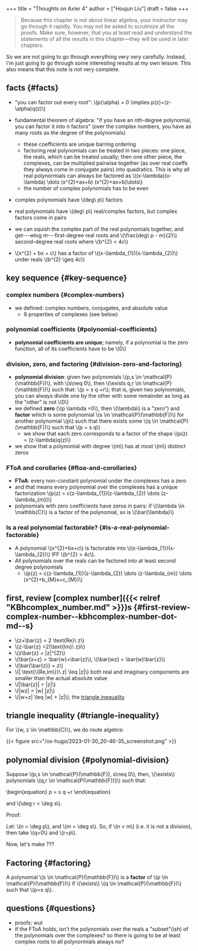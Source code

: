 +++
title = "Thoughts on Axler 4"
author = ["Houjun Liu"]
draft = false
+++

> Because this chapter is not about linear algebra, your instructor may go through it rapidly. You may not be asked to scrutinize all the proofs. Make sure, however, that you at least read and understand the statements of all the results in this chapter—they will be used in later chapters.

So we are not going to go through everything very very carefully. Instead, I'm just going to go through some interesting results at my own leisure. This also means that this note is not very complete.


## facts {#facts}

-   "you can factor out every root": \\(p(\alpha) = 0 \implies p(z)=(z-\alpha)q(z)\\)
-   fundamental theorem of algebra: "if you have an nth-degree polynomial, you can factor it into n factors" (over the complex numbers, you have as many roots as the degree of the polynomials)
    -   these coefficients are unique barring ordering
    -   factoring real polynomials can be treated in two pieces: one piece, the reals, which can be treated usually; then one other piece, the complexes, can be multiplied pairwise together (as over real coeffs they always come in conjugate pairs) into quadratics. This is why all real polynormials can always be factored as \\((x-\lambda)(x-\lambda) \dots (x^{2}+ax+b) (x^{2}+ax+b)\dots\\)
    -   the number of complex polynomials has to be even

-   complex polynomials have \\(deg\ p\\) factors
-   real polynomials have \\(deg\ p\\) real/complex factors, but complex factors come in pairs
-   we can squish the complex part of the real polynomials together, and get---wlog $m$---first-degree real roots and \\(\frac{deg\ p - m}{2}\\) second-degree real roots where \\(b^{2} < 4c\\)
-   \\(x^{2} + bx + c\\) has a factor of \\((x-\lambda\_{1})(x-\lambda\_{2})\\) under reals \\(b^{2} \geq 4c\\)


## key sequence {#key-sequence}


### complex numbers {#complex-numbers}

-   we defined: complex numbers, conjugates, and absolute value
    -   9 properties of complexes (see below)


### polynomial coefficients {#polynomial-coefficients}

-   **polynomial coefficients are unique**; namely, if a polynomial is the zero function, all of its coefficients have to be \\(0\\)


### division, zero, and factoring {#division-zero-and-factoring}

-   **polynomial division**: given two polynomials \\(p,s \in \mathcal{P}(\mathbb{F})\\), with \\(s\neq 0\\), then \\(\exists q,r \in \mathcal{P}(\mathbb{F})\\) such that: \\(p = s q +r\\); that is, given two polynomials, you can always divide one by the other with some remainder as long as the "other" is not \\(0\\)
-   we defined **zero** (\\(p \lambda =0\\), then \\(\lambda\\) is a "zero") and **factor** which is some polynomial \\(s \in \mathcal{P}(\mathbb{F})\\) for another polynomial \\(p\\) such that there exists some \\(q \in \mathcal{P}(\mathbb{F})\\) such that \\(p = s q\\)
    -   we show that each zero corresponds to a factor of the shape \\(p(z) = (z-\lambda)q(z)\\)
-   we show that a polynomial with degree \\(m\\) has at most \\(m\\) distinct zeros


### FToA and corollaries {#ftoa-and-corollaries}

-   **FToA**: every non-constant polynomial under the complexes has a zero
-   and that means every polynomial over the complexes has a unique factorization \\(p(z) = c(z-\lambda\_{1})(z-\lambda\_{2}) \dots (z-\lambda\_{m})\\)
-   polynomials with zero coefficients have zeros in pairs: if \\(\lambda \in \mathbb{C}\\) is a factor of the polynomial, so is \\(\bar{\lambda}\\)


### Is a real polynomial factorable? {#is-a-real-polynomial-factorable}

-   A polynomial \\(x^{2}+bx+c\\) is factorable into \\((x-\lambda\_{1})(x-\lambda\_{2})\\) IFF \\(b^{2} > 4c\\).
-   All polynomials over the reals can be factored into at least second degree polynomials
    -   \\(p(z) = c(z-\lambda\_{1})(z-\lambda\_{2}) \dots (z-\lambda\_{m}) \dots (x^{2}+b\_{M}x+c\_{M})\\)


## first, review [complex number]({{< relref "KBhcomplex_number.md" >}})s {#first-review-complex-number--kbhcomplex-number-dot-md--s}

-   \\(z+\bar{z} = 2 \text{Re}\ z\\)
-   \\(z-\bar{z} =2(\text{Im}\ z)i\\)
-   \\(z\bar{z} = |z|^{2}\\)
-   \\(\bar{x+z} = \bar{w}+\bar{z}\\), \\(\bar{wz} = \bar{w}\bar{z}\\)
-   \\(\bar{\bar{z}} = z\\)
-   \\(| \text{\\{Re,Im\\}}\ z| \leq |z|\\) both real and imaginary components are smaller than the actual absolute value
-   \\(|\bar{z}| = |z|\\)
-   \\(|wz| = |w| |z|\\)
-   \\(|w+z| \leq |w| + |z|\\), the [triangle inequality](#triangle-inequality)


## triangle inequality {#triangle-inequality}

For \\(w, z \in \mathbb{C}\\), we do route algebra:

{{< figure src="/ox-hugo/2023-01-30_20-46-35_screenshot.png" >}}


## polynomial division {#polynomial-division}

Suppose \\(p,s \in \mathcal{P}(\mathbb{F}), s\neq 0\\), then, \\(\exists\\) polynomials \\(q,r \in \mathcal{P(\mathbb{F})}\\) such that:

\begin{equation}
p = s q +r
\end{equation}

and \\(\deg r < \deg s\\).

Proof:

Let: \\(n = \deg p\\), and \\(m = \deg s\\). So, if \\(n < m\\) (i.e. it is not a division), then take \\(q=0\\) and \\(r=p\\).

Now, let's make
???


## Factoring {#factoring}

A polynomial \\(s \in \mathcal{P}(\mathbb{F})\\) is a **factor** of \\(p \in \mathcal{P}(\mathbb{F})\\) if \\(\exists\\) \\(q \in \mathcal{P}(\mathbb{F})\\) such that \\(p=s q\\).


## questions {#questions}

-   proofs: wut
-   if the FToA holds, isn't the polynomials over the reals a "subset"(ish) of the polynomials over the complexes? so there is going to be at least complex roots to all polynormials always no?
